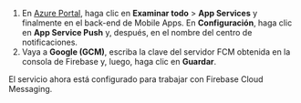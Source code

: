 
1. En [Azure Portal](https://portal.azure.com/), haga clic en **Examinar todo** > **App Services** y finalmente en el back-end de Mobile Apps. En **Configuración**, haga clic en **App Service Push** y, después, en el nombre del centro de notificaciones.
2. Vaya a **Google (GCM)**, escriba la clave del servidor FCM obtenida en la consola de Firebase y, luego, haga clic en **Guardar**.

El servicio ahora está configurado para trabajar con Firebase Cloud Messaging.

<!-- URLs. -->

<!-- images -->
